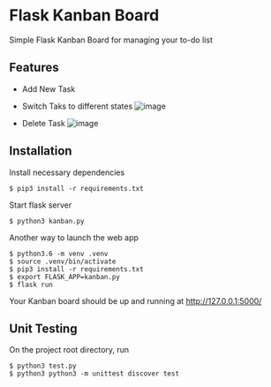 # Flask Kanban Board
Simple Flask Kanban Board for managing your to-do list

## Features
- Add New Task
- Switch Taks to different states
![image](https://user-images.githubusercontent.com/61070900/111058724-2dbe7b00-8445-11eb-9202-b1ed79728d80.png)

- Delete Task
![image](https://user-images.githubusercontent.com/61070900/111058705-036cbd80-8445-11eb-8cd7-f6555b2977b6.png)


## Installation

Install necessary dependencies

    $ pip3 install -r requirements.txt

Start flask server

    $ python3 kanban.py

Another way to launch the web app

    $ python3.6 -m venv .venv 
    $ source .venv/bin/activate
    $ pip3 install -r requirements.txt  
    $ export FLASK_APP=kanban.py
    $ flask run
  




Your Kanban board should be up and running at http://127.0.0.1:5000/

## Unit Testing

On the project root directory, run

    $ python3 test.py
    $ python3 python3 -m unittest discover test

